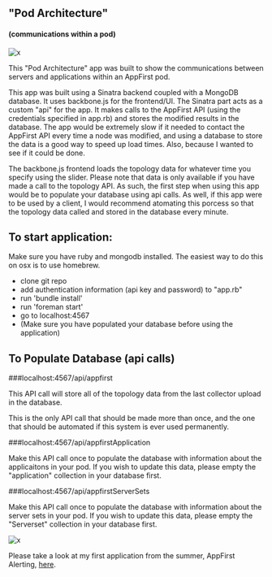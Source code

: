 ## "Pod Architecture" 
#### (communications within a pod)

![x](https://raw.github.com/alexandraorth/server_architecture/master/public/screenshot2.png)

This "Pod Architecture" app was built to show the communications between servers and applications within an AppFirst pod.

This app was built using a Sinatra backend coupled with a MongoDB database. It uses backbone.js for the frontend/UI. The Sinatra part acts as a custom "api" for the app. It makes calls to the AppFirst API (using the credentials specified in app.rb) and stores the modified results in the database. The app would be extremely slow if it needed to contact the AppFirst API every time a node was modified, and using a database to store the data is a good way to speed up load times. Also, because I wanted to see if it could be done.

The backbone.js frontend loads the topology data for whatever time you specify using the slider. Please note that data is only available if you have made a call to the topology API. As such, the first step when using this app would be to populate your database using api calls. As well, if this app were to be used by a client, I would recommend atomating this porcess so that the topology data called and stored in the database every minute. 

## To start application:

Make sure you have ruby and mongodb installed. The easiest way to do this on osx is to use homebrew. 

* clone git repo
* add authentication information (api key and password) to "app.rb"
* run 'bundle install'
* run 'foreman start'
* go to localhost:4567
* (Make sure you have populated your database before using the application)

## To Populate Database (api calls)

###localhost:4567/api/appfirst

This API call will store all of the topology data from the last collector upload in the database. 

This is the only API call that should be made more than once, and the one that should be automated if this system is ever used permanently.

###localhost:4567/api/appfirstApplication

Make this API call once to populate the database with information about the applicaitons in your pod. If you wish to update this data, please empty the "application" collection in your database first. 

###localhost:4567/api/appfirstServerSets

Make this API call once to populate the database with information about the server sets in your pod. If you wish to update this data, please empty the "Serverset" collection in your database first. 



![x](https://raw.github.com/alexandraorth/server_architecture/master/public/screenshot.png)


Please take a look at my first application from the summer, AppFirst Alerting, [here](https://github.com/appfirst/automated_alerting_app). 